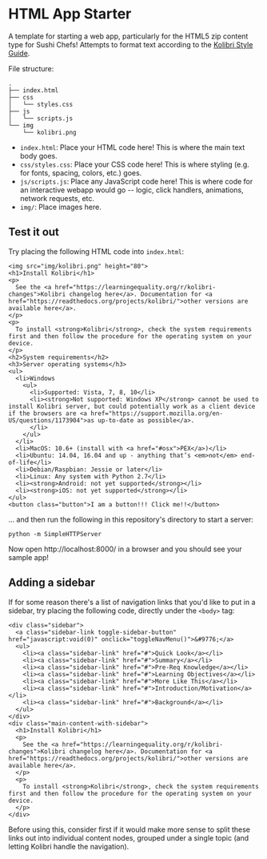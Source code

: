 # HTML App Starter

A template for starting a web app, particularly for the HTML5 zip content type for Sushi Chefs! Attempts to format text according to the [Kolibri Style Guide](http://kolibribeta.learningequality.org/style_guide#/).

File structure:

```
.
├── index.html
├── css
│   └── styles.css
├── js
│   └── scripts.js
└── img
    └── kolibri.png
```

- `index.html`: Place your HTML code here! This is where the main text body goes.
- `css/styles.css`: Place your CSS code here! This is where styling (e.g. for fonts, spacing, colors, etc.) goes.
- `js/scripts.js`: Place any JavaScript code here! This is where code for an interactive webapp would go -- logic, click handlers, animations, network requests, etc.
- `img/`: Place images here.

## Test it out

Try placing the following HTML code into `index.html`:

```
<img src="img/kolibri.png" height="80">
<h1>Install Kolibri</h1>
<p>
  See the <a href="https://learningequality.org/r/kolibri-changes">Kolibri changelog here</a>. Documentation for <a href="https://readthedocs.org/projects/kolibri/">other versions are available here</a>.
</p>
<p>
  To install <strong>Kolibri</strong>, check the system requirements first and then follow the procedure for the operating system on your device.
</p>
<h2>System requirements</h2>
<h3>Server operating systems</h3>
<ul>
  <li>Windows
    <ul>
      <li>Supported: Vista, 7, 8, 10</li>
      <li><strong>Not supported: Windows XP</strong> cannot be used to install Kolibri server, but could potentially work as a client device if the browsers are <a href="https://support.mozilla.org/en-US/questions/1173904">as up-to-date as possible</a>.
      </li>
    </ul>
  </li>
  <li>MacOS: 10.6+ (install with <a href="#osx">PEX</a>)</li>
  <li>Ubuntu: 14.04, 16.04 and up - anything that’s <em>not</em> end-of-life</li>
  <li>Debian/Raspbian: Jessie or later</li>
  <li>Linux: Any system with Python 2.7</li>
  <li><strong>Android: not yet supported</strong></li>
  <li><strong>iOS: not yet supported</strong></li>
</ul>
<button class="button">I am a button!!! Click me!!</button>
```

... and then run the following in this repository's directory to start a server:

```
python -m SimpleHTTPServer
```

Now open http://localhost:8000/ in a browser and you should see your sample app!

## Adding a sidebar

If for some reason there's a list of navigation links that you'd like to put in a sidebar, try placing the following code, directly under the `<body>` tag:

```
<div class="sidebar">
  <a class="sidebar-link toggle-sidebar-button" href="javascript:void(0)" onclick="toggleNavMenu()">&#9776;</a>
  <ul>
    <li><a class="sidebar-link" href="#">Quick Look</a></li>
    <li><a class="sidebar-link" href="#">Summary</a></li>
    <li><a class="sidebar-link" href="#">Pre-Req Knowledge</a></li>
    <li><a class="sidebar-link" href="#">Learning Objectives</a></li>
    <li><a class="sidebar-link" href="#">More Like This</a></li>
    <li><a class="sidebar-link" href="#">Introduction/Motivation</a></li>
    <li><a class="sidebar-link" href="#">Background</a></li>
  </ul>
</div>
<div class="main-content-with-sidebar">
  <h1>Install Kolibri</h1>
  <p>
    See the <a href="https://learningequality.org/r/kolibri-changes">Kolibri changelog here</a>. Documentation for <a href="https://readthedocs.org/projects/kolibri/">other versions are available here</a>.
  </p>
  <p>
    To install <strong>Kolibri</strong>, check the system requirements first and then follow the procedure for the operating system on your device.
  </p>
</div>
```

Before using this, consider first if it would make more sense to split these links out into individual content nodes, grouped under a single topic (and letting Kolibri handle the navigation).
